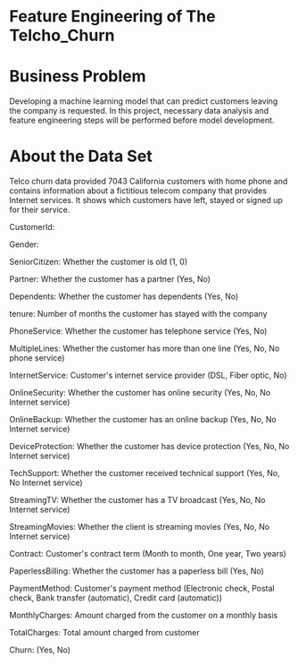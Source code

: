 # Feature Engineering of The Telcho_Churn

# Business Problem

Developing a machine learning model that can predict customers leaving the company is requested.
In this project, necessary data analysis and feature engineering steps will be performed
before model development.

# About the Data Set

Telco churn data provided 7043 California customers with home phone and contains information about
a fictitious telecom company that provides Internet services.
It shows which customers have left, stayed or signed up for their service.


CustomerId:

Gender:

SeniorCitizen: Whether the customer is old (1, 0)

Partner: Whether the customer has a partner (Yes, No)

Dependents: Whether the customer has dependents (Yes, No)

tenure: Number of months the customer has stayed with the company

PhoneService: Whether the customer has telephone service (Yes, No)

MultipleLines: Whether the customer has more than one line (Yes, No, No phone service)

InternetService: Customer's internet service provider (DSL, Fiber optic, No)

OnlineSecurity: Whether the customer has online security (Yes, No, No Internet service)

OnlineBackup: Whether the customer has an online backup (Yes, No, No Internet service)

DeviceProtection: Whether the customer has device protection (Yes, No, No Internet service)

TechSupport: Whether the customer received technical support (Yes, No, No Internet service)

StreamingTV: Whether the customer has a TV broadcast (Yes, No, No Internet service)

StreamingMovies: Whether the client is streaming movies (Yes, No, No Internet service)

Contract: Customer's contract term (Month to month, One year, Two years)

PaperlessBilling: Whether the customer has a paperless bill (Yes, No)

PaymentMethod: Customer's payment method (Electronic check, Postal check, Bank transfer (automatic), Credit card (automatic))

MonthlyCharges: Amount charged from the customer on a monthly basis

TotalCharges: Total amount charged from customer

Churn:  (Yes, No)
